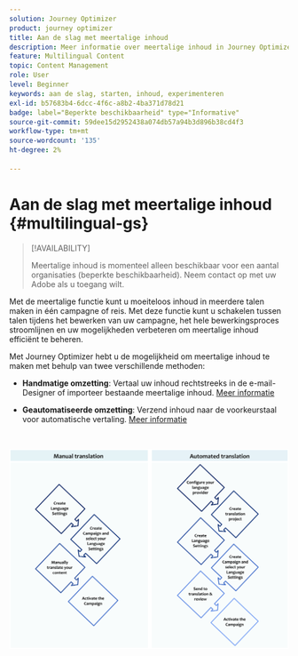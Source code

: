 ```yaml
---
solution: Journey Optimizer
product: journey optimizer
title: Aan de slag met meertalige inhoud
description: Meer informatie over meertalige inhoud in Journey Optimizer
feature: Multilingual Content
topic: Content Management
role: User
level: Beginner
keywords: aan de slag, starten, inhoud, experimenteren
exl-id: b57683b4-6dcc-4f6c-a8b2-4ba371d78d21
badge: label="Beperkte beschikbaarheid" type="Informative"
source-git-commit: 59dee15d2952438a074db57a94b3d896b38cd4f3
workflow-type: tm+mt
source-wordcount: '135'
ht-degree: 2%

---
```


# Aan de slag met meertalige inhoud {#multilingual-gs}

>[!AVAILABILITY]
>
>Meertalige inhoud is momenteel alleen beschikbaar voor een aantal organisaties (beperkte beschikbaarheid). Neem contact op met uw Adobe als u toegang wilt.

Met de meertalige functie kunt u moeiteloos inhoud in meerdere talen maken in één campagne of reis. Met deze functie kunt u schakelen tussen talen tijdens het bewerken van uw campagne, het hele bewerkingsproces stroomlijnen en uw mogelijkheden verbeteren om meertalige inhoud efficiënt te beheren.

Met Journey Optimizer hebt u de mogelijkheid om meertalige inhoud te maken met behulp van twee verschillende methoden:

* **Handmatige omzetting**: Vertaal uw inhoud rechtstreeks in de e-mail-Designer of importeer bestaande meertalige inhoud. [Meer informatie](multilingual-manual.md)

* **Geautomatiseerde omzetting**: Verzend inhoud naar de voorkeurstaal voor automatische vertaling. [Meer informatie](multilingual-automated.md)


</br>

![](assets/translation_schema.png)
